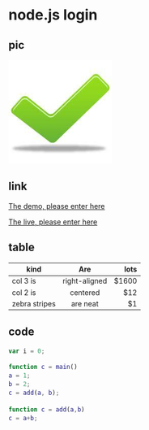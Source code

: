 ﻿# node.js login

## pic
![](\public\images\r1.jpg)


## link
[The demo, please enter here](https://myaccount.vantagefx.cn/tradingaccounts/registerdemo?i=Mzg0OTEmMzI3ODM2)

[The live, please enter here](https://myaccount.vantagefx.cn/tradingaccounts/registerlive?i=Mzg0OTEmMzI3ODM2)

## table

| kind          | Are           | lots  |
| ------------- |:-------------:| -----:|
| col 3 is      | right-aligned | $1600 |
| col 2 is      | centered      |   $12 |
| zebra stripes | are neat      |    $1 |


## code


```js
var i = 0;
```

```matlab
function c = main()
a = 1;
b = 2;
c = add(a, b);

function c = add(a,b)
c = a+b;
```




